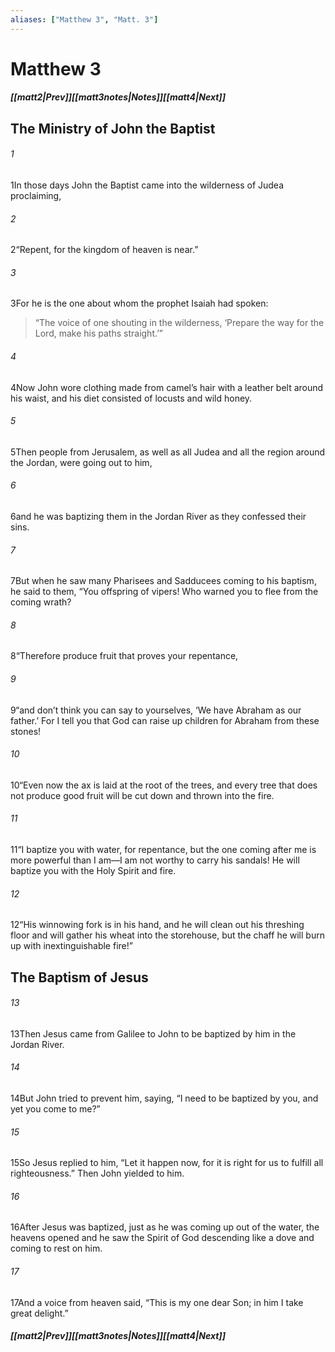 ```yaml
---
aliases: ["Matthew 3", "Matt. 3"]
---
```

# Matthew 3
##### <span class=arrow-left></span>[[matt2|Prev]]<span class=navigation-separator></span>[[matt3notes|Notes]]<span class=navigation-separator></span>[[matt4|Next]]<span class=arrow-right></span>
## The Ministry of John the Baptist
###### 1
<span class=verse-first>1</span>In those days John the Baptist came into the wilderness of Judea proclaiming,
###### 2
<span class=verse-body>2</span>“Repent, for the kingdom of heaven is near.”
###### 3
<span class=verse-body>3</span>For he is the one about whom the prophet Isaiah had spoken:
<div class=paragraph-break></div>

><span class=poetry-quote-double>“</span>The voice of one shouting in the wilderness,
><span class=poetry-quote-single>‘</span>Prepare the way for the Lord, make his paths straight.’”
<div class=paragraph-break></div>

###### 4
<span class=verse-body>4</span>Now John wore clothing made from camel’s hair with a leather belt around his waist, and his diet consisted of locusts and wild honey.
###### 5
<span class=verse-body>5</span>Then people from Jerusalem, as well as all Judea and all the region around the Jordan, were going out to him,
###### 6
<span class=verse-body>6</span>and he was baptizing them in the Jordan River as they confessed their sins.
<div class=paragraph-break></div>

###### 7
<span class=verse-first>7</span>But when he saw many Pharisees and Sadducees coming to his baptism, he said to them, “You offspring of vipers! Who warned you to flee from the coming wrath?
###### 8
<span class=verse-body>8</span>“Therefore produce fruit that proves your repentance,
###### 9
<span class=verse-body>9</span>“and don’t think you can say to yourselves, ‘We have Abraham as our father.’ For I tell you that God can raise up children for Abraham from these stones!
###### 10
<span class=verse-body>10</span>“Even now the ax is laid at the root of the trees, and every tree that does not produce good fruit will be cut down and thrown into the fire.
<div class=paragraph-break></div>

###### 11
<span class=verse-first>11</span>“I baptize you with water, for repentance, but the one coming after me is more powerful than I am—I am not worthy to carry his sandals! He will baptize you with the Holy Spirit and fire.
###### 12
<span class=verse-body>12</span>“His winnowing fork is in his hand, and he will clean out his threshing floor and will gather his wheat into the storehouse, but the chaff he will burn up with inextinguishable fire!”
## The Baptism of Jesus
###### 13
<span class=verse-first>13</span>Then Jesus came from Galilee to John to be baptized by him in the Jordan River.
###### 14
<span class=verse-body>14</span>But John tried to prevent him, saying, “I need to be baptized by you, and yet you come to me?”
###### 15
<span class=verse-body>15</span>So Jesus replied to him, “Let it happen now, for it is right for us to fulfill all righteousness.” Then John yielded to him.
###### 16
<span class=verse-body>16</span>After Jesus was baptized, just as he was coming up out of the water, the heavens opened and he saw the Spirit of God descending like a dove and coming to rest on him.
###### 17
<span class=verse-body>17</span>And a voice from heaven said, “This is my one dear Son; in him I take great delight.”
##### <span class=arrow-left></span>[[matt2|Prev]]<span class=navigation-separator></span>[[matt3notes|Notes]]<span class=navigation-separator></span>[[matt4|Next]]<span class=arrow-right></span>